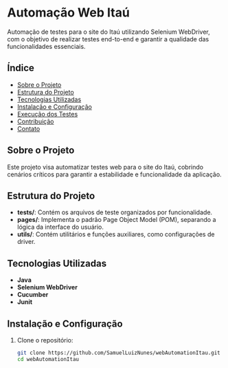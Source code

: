 # Automação Web Itaú

Automação de testes para o site do Itaú utilizando Selenium WebDriver, com o objetivo de realizar testes end-to-end e garantir a qualidade das funcionalidades essenciais.

## Índice

- [Sobre o Projeto](#sobre-o-projeto)
- [Estrutura do Projeto](#estrutura-do-projeto)
- [Tecnologias Utilizadas](#tecnologias-utilizadas)
- [Instalação e Configuração](#instalação-e-configuração)
- [Execução dos Testes](#execução-dos-testes)
- [Contribuição](#contribuição)
- [Contato](#contato)

## Sobre o Projeto

Este projeto visa automatizar testes web para o site do Itaú, cobrindo cenários críticos para garantir a estabilidade e funcionalidade da aplicação.

## Estrutura do Projeto

- **tests/**: Contém os arquivos de teste organizados por funcionalidade.
- **pages/**: Implementa o padrão Page Object Model (POM), separando a lógica da interface do usuário.
- **utils/**: Contém utilitários e funções auxiliares, como configurações de driver.

## Tecnologias Utilizadas

- **Java**
- **Selenium WebDriver**
- **Cucumber**
- **Junit**

## Instalação e Configuração

1. Clone o repositório:
   ```bash
   git clone https://github.com/SamuelLuizNunes/webAutomationItau.git
   cd webAutomationItau

